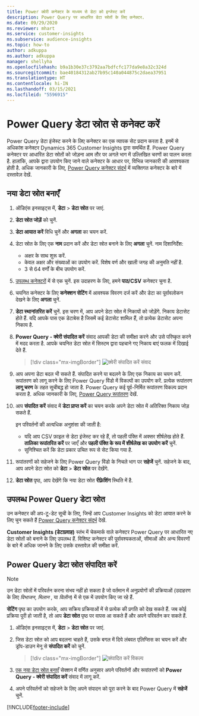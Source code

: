 ```yaml
---
title: Power क्वेरी कनेक्टर के माध्यम से डेटा को इन्जेस्ट करें
description: Power Query पर आधारित डेटा स्रोतों के लिए कनेक्टर.
ms.date: 09/29/2020
ms.reviewer: mhart
ms.service: customer-insights
ms.subservice: audience-insights
ms.topic: how-to
author: adkuppa
ms.author: adkuppa
manager: shellyha
ms.openlocfilehash: b9a1b30e37c3792aa7bdfcfc177da9e8a32c324d
ms.sourcegitcommit: bae40184312ab27b95c140a044875c2daea37951
ms.translationtype: HT
ms.contentlocale: hi-IN
ms.lasthandoff: 03/15/2021
ms.locfileid: "5596915"
---
```

# <a name="connect-to-a-power-query-data-source"></a>Power Query डेटा स्रोत से कनेक्ट करें

Power Query डेटा इंजेस्ट करने के लिए कनेक्टर का एक व्यापक सेट प्रदान करता है. इनमें से अधिकांश कनेक्टर Dynamics 365 Customer Insights द्वारा समर्थित हैं. Power Query कनेक्टर पर आधारित डेटा स्रोतों को जोड़ना आम तौर पर अगले भाग में उल्लिखित चरणों का पालन करता है. हालांकि, आपके द्वारा उपयोग किए जाने वाले कनेक्टर के आधार पर, विभिन्न जानकारी की आवश्यकता होती है. अधिक जानकारी के लिए, [Power Query कनेक्टर संदर्भ](/power-query/connectors/) में व्यक्तिगत कनेक्टर के बारे में दस्तावेज़ देखें.

## <a name="create-a-new-data-source"></a>नया डेटा स्रोत बनाएँ

1. ऑडिएंस इनसाइट्स में, **डेटा** > **डेटा स्रोत** पर जाएं.

1. **डेटा स्रोत जोड़ें** को चुनें.

1. **डेटा आयात करें** विधि चुनें और **अगला** का चयन करें.

1. डेटा स्रोत के लिए एक **नाम** प्रदान करें और डेटा स्रोत बनाने के लिए **अगला** चुनें. नाम दिशानिर्देश: 
   - अक्षर के साथ शुरू करें.
   - केवल अक्षर और संख्याओं का उपयोग करें. विशेष वर्ण और खाली जगह की अनुमति नहीं है.
   - 3 से 64 वर्णों के बीच उपयोग करें.

1. [उपलब्ध कनेक्टरों](#available-power-query-data-sources) में से एक चुनें. इस उदाहरण के लिए, हमने **पाठ/CSV** कनेक्टर चुना है.

1. चयनित कनेक्टर के लिए **कनेक्शन सेटिंग** में आवश्यक विवरण दर्ज करें और डेटा का पूर्वावलोकन देखने के लिए **अगला** चुनें.

1. **डेटा स्थानांतरित करें** चुनें. इस चरण में, आप अपने डेटा स्रोत में निकायों को जोड़ेंगे. निकाय डेटासेट होते हैं. यदि आपके पास एक डेटाबेस है जिसमें कई डेटासेट शामिल हैं, तो प्रत्येक डेटासेट अपना निकाय है.

1. **Power Query - क्वेरी संपादित करें** संवाद आपकी डेटा की समीक्षा करने और उसे परिष्कृत करने में मदद करता है. आपके चयनित डेटा स्रोत में सिस्टम द्वारा पहचाने गए निकाय बाएं फलक में दिखाई देते हैं.

   > [!div class="mx-imgBorder"]
   > ![क्वेरी संपादित करें संवाद](media/data-manager-configure-edit-queries.png "क्वेरी संपादित करें संवाद")

1. आप अपना डेटा बदल भी सकते हैं. संपादित करने या बदलने के लिए एक निकाय का चयन करें. रूपांतरण को लागू करने के लिए Power Query विंडो में विकल्पों का उपयोग करें. प्रत्येक रूपांतरण **लागू चरण** के तहत सूचीबद्ध हो जाता है. Power Query कई पूर्व-निर्मित रूपांतरण विकल्प प्रदान करता है. अधिक जानकारी के लिए, [Power Query रूपांतरण](/power-query/power-query-what-is-power-query#transformations) देखें.

1. आप **संपादित करें** संवाद में **डेटा प्राप्त करें** का चयन करके अपने डेटा स्रोत में अतिरिक्त निकाय जोड़ सकते हैं.

   इन परिवर्तनों की अत्यधिक अनुशंसा की जाती है:

   - यदि आप CSV फ़ाइल से डेटा इंजेस्ट कर रहे हैं, तो पहली पंक्ति में अक्सर शीर्षलेख होते हैं. **तालिका रूपांतरित करें** पर जाएँ और **पहली पंक्ति के रूप में शीर्षलेख का उपयोग करें** चुनें.
   - सुनिश्चित करें कि डेटा प्रकार उचित रूप से सेट किया गया है.

1. रूपांतरणों को सहेजने के लिए Power Query विंडो के निचले भाग पर **सहेजें** चुनें. सहेजने के बाद, आप अपने डेटा स्रोत को **डेटा** > **डेटा स्रोत** पर देखेंगे.

1. **डेटा स्रोत** पृष्ठ, आप देखेंगे कि नया डेटा स्रोत **रीफ़्रेशिंग** स्थिति में है.

## <a name="available-power-query-data-sources"></a>उपलब्ध Power Query डेटा स्रोत

उन कनेक्टर की अप-टू-डेट सूची के लिए, जिन्हें आप Customer Insights को डेटा आयात करने के लिए चुन सकते हैं [Power Query कनेक्टर संदर्भ](/power-query/connectors/) देखें. 

**Customer Insights (डेटाप्रवाह)** स्तंभ में चेकमार्क वाले कनेक्टर Power Query पर आधारित नए डेटा स्रोतों को बनाने के लिए उपलब्ध हैं. विशिष्ट कनेक्टर की पूर्वावश्यकताओं, सीमाओं और अन्य विवरणों के बारे में अधिक जानने के लिए उसके दस्तावेज़ की समीक्षा करें.

## <a name="edit-power-query-data-sources"></a>Power Query डेटा स्रोत संपादित करें

> [!NOTE]
> उन डेटा स्रोतों में परिवर्तन करना संभव नहीं हो सकता है जो वर्तमान में अनुप्रयोगों की प्रक्रियाओं (उदाहरण के लिए *विभाजन*, *मिलान* , या *विलीन*) में से एक में उपयोग किए जा रहे हैं. 
>
> **सेटिंग** पृष्ठ का उपयोग करके, आप सक्रिय प्रक्रियाओं में से प्रत्येक की प्रगति को देख सकते हैं. जब कोई प्रक्रिया पूरी हो जाती है, तो आप **डेटा स्रोत** पृष्ठ पर वापस आ सकते हैं और अपने परिवर्तन कर सकते हैं.

1. ऑडिएंस इनसाइट्स में, **डेटा** > **डेटा स्रोत** पर जाएं.

2. जिस डेटा स्रोत को आप बदलना चाहते हैं, उसके बगल में दिये लंबवत एलिप्सिस का चयन करें और ड्रॉप-डाउन मेनू से **संपादित करें** को चुनें.

   > [!div class="mx-imgBorder"]
   > ![संपादित करें विकल्प](media/edit-option-data-sources.png "संपादित करें विकल्प")

3. [एक नया डेटा स्रोत बनाएँ](#create-a-new-data-source) सेक्शन में वर्णित अनुसार अपने परिवर्तनों और रूपांतरणों को **Power Query - क्वेरी संपादित करें** संवाद में लागू करें.

4. अपने परिवर्तनों को सहेजने के लिए अपने संपादन को पूरा करने के बाद Power Query में **सहेजें** चुनें.


[!INCLUDE[footer-include](../includes/footer-banner.md)]